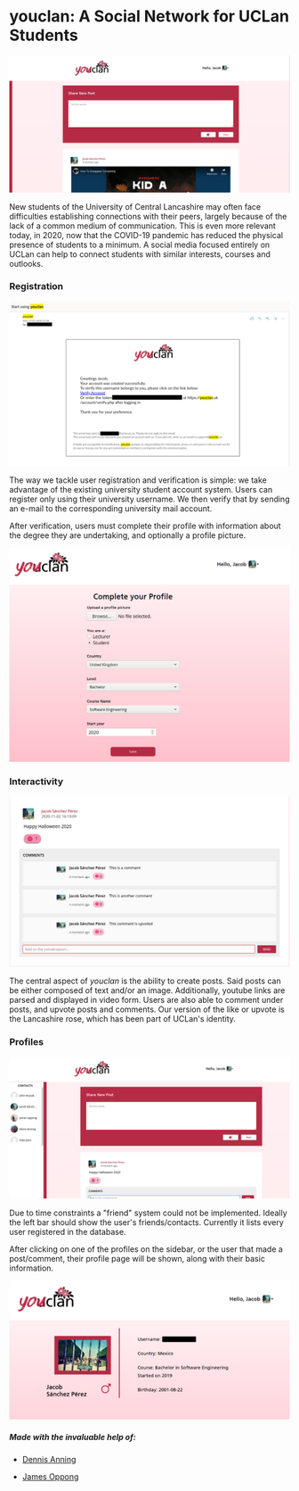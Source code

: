 # youclan: A Social Network for UCLan Students

![image](./screenshots/01.png)



New students of the University of Central Lancashire may often face difficulties establishing connections with their peers, largely because of the lack of a common medium of communication. This is even more relevant today, in 2020, now that the COVID-19 pandemic has reduced the physical presence of students to a minimum. A social media focused entirely on UCLan can help to connect students with similar interests, courses and outlooks.



### Registration



![image](./screenshots/05.png)



The way we tackle user registration and verification is simple: we take advantage of the existing university student account system. Users can register only using their university username. We then verify that by sending an e-mail to the corresponding university mail account. 



After verification, users must complete their profile with information about the degree they are undertaking, and optionally a profile picture.



![image](./screenshots/04.png)



### Interactivity



![image](./screenshots/06.png)



The central aspect of *youclan* is the ability to create posts. Said posts can be either composed of text and/or an image. Additionally, youtube links are parsed and displayed in video form. Users are also able to comment under posts, and upvote posts and comments. Our version of the like or upvote is the Lancashire rose, which has been part of UCLan's identity.




### Profiles



![image](./screenshots/02.png)



Due to time constraints a "friend" system could not be implemented. Ideally the left bar should show the user's friends/contacts. Currently it lists every user registered in the database.



After clicking on one of the profiles on the sidebar, or the user that made a post/comment, their profile page will be shown, along with their basic information.



![image](./screenshots/03.png)





##### **Made with the invaluable help of:**

- [Dennis Anning](https://www.linkedin.com/in/denis-anning-40b7b21a1/)

- [James Oppong](https://www.linkedin.com/in/james-mclean-oppong-356693175/)

 

